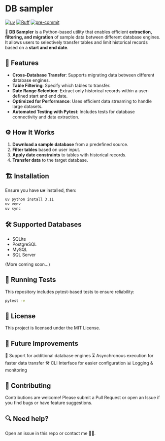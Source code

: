 # DB sampler
[![uv](https://img.shields.io/endpoint?url=https://raw.githubusercontent.com/astral-sh/uv/main/assets/badge/v0.json)](https://github.com/astral-sh/uv)
[![Ruff](https://img.shields.io/endpoint?url=https://raw.githubusercontent.com/astral-sh/ruff/main/assets/badge/v2.json)](https://github.com/astral-sh/ruff)
[![pre-commit](https://img.shields.io/badge/pre--commit-enabled-brightgreen?logo=pre-commit)](https://github.com/pre-commit/pre-commit)

🚀 **DB Sampler** is a Python-based utility that enables efficient **extraction, filtering, and migration** of sample data between different database engines. It allows users to selectively transfer tables and limit historical records based on a **start and end date**.

## 📌 Features
- **Cross-Database Transfer**: Supports migrating data between different database engines.
- **Table Filtering**: Specify which tables to transfer.
- **Date Range Selection**: Extract only historical records within a user-defined start and end date.
- **Optimized for Performance**: Uses efficient data streaming to handle large datasets.
- **Automated Testing with Pytest**: Includes tests for database connectivity and data extraction.

## ⚙️ How It Works
1. **Download a sample database** from a predefined source.
2. **Filter tables** based on user input.
3. **Apply date constraints** to tables with historical records.
4. **Transfer data** to the target database.

## 🏗️ Installation
Ensure you have **uv** installed, then:

```bash
uv python install 3.11
uv venv
uv sync
```

## 🛠️ Supported Databases
- SQLite
- PostgreSQL
- MySQL
- SQL Server

(More coming soon...)

## 🧪 Running Tests
This repository includes pytest-based tests to ensure reliability:

```bash
pytest -v
```

## 📜 License
This project is licensed under the MIT License.

## 🚀 Future Improvements
🔄 Support for additional database engines
⏳ Asynchronous execution for faster data transfer
🛠 CLI Interface for easier configuration
📊 Logging & monitoring

## 🤝 Contributing
Contributions are welcome! Please submit a Pull Request or open an Issue if you find bugs or have feature suggestions.

## 🔍 Need help?
Open an issue in this repo or contact me ✌🏽.
